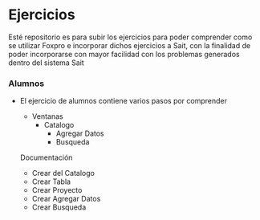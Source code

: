 # Ejercicios

Esté repositorio es para subir los ejercicios para poder comprender como se utilizar Foxpro e incorporar dichos ejercicios a Sait, con la finalidad de poder incorporarse con mayor facilidad con los problemas generados dentro del sistema Sait

### Alumnos
- El ejercicio de alumnos contiene varios pasos por comprender
    - Ventanas
        - Catalogo
            - Agregar Datos
            - Busqueda
    
    Documentación
    - Crear del Catalogo
    - Crear Tabla
    - Crear Proyecto
    - Crear Agregar Datos
    - Crear Busqueda